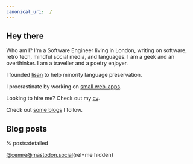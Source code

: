 ```yaml
---
canonical_uri:  /
---
```


## Hey there

Who am I? I'm a Software Engineer living in London, writing on software, retro tech, mindful social media, and languages. I am a geek and an overthinker. I am a traveller and a poetry enjoyer.

I founded [lisan](https://lisan.dutl.uk) to help minority language preservation.

I procrastinate by working on [small web-apps](https://dutl.uk/).

Looking to hire me? Check out my [cv](/cv).

Check out [some blogs](https://github.com/cemreefe/favourite-blogs) I follow.

## Blog posts

% posts:detailed

[@cemre@mastodon.social](https://mastodon.social/@cemre){rel=me hidden}
